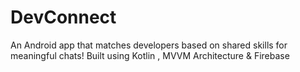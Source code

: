 # DevConnect
An Android app that matches developers based on shared skills for meaningful chats! Built using Kotlin , MVVM Architecture &amp; Firebase
